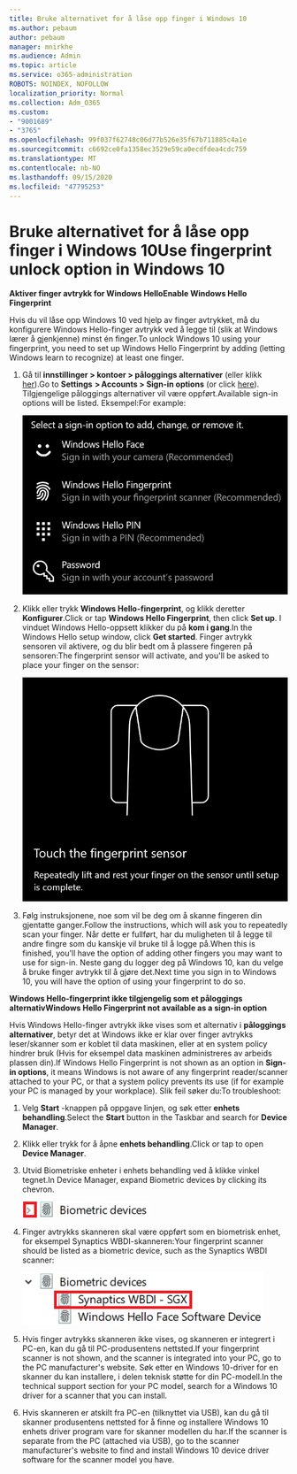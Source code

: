 ```yaml
---
title: Bruke alternativet for å låse opp finger i Windows 10
ms.author: pebaum
author: pebaum
manager: mnirkhe
ms.audience: Admin
ms.topic: article
ms.service: o365-administration
ROBOTS: NOINDEX, NOFOLLOW
localization_priority: Normal
ms.collection: Adm_O365
ms.custom:
- "9001689"
- "3765"
ms.openlocfilehash: 99f037f62748c06d77b526e35f67b711885c4a1e
ms.sourcegitcommit: c6692ce0fa1358ec3529e59ca0ecdfdea4cdc759
ms.translationtype: MT
ms.contentlocale: nb-NO
ms.lasthandoff: 09/15/2020
ms.locfileid: "47795253"
---
```

# <a name="use-fingerprint-unlock-option-in-windows-10"></a><span data-ttu-id="111b9-102">Bruke alternativet for å låse opp finger i Windows 10</span><span class="sxs-lookup"><span data-stu-id="111b9-102">Use fingerprint unlock option in Windows 10</span></span>

<span data-ttu-id="111b9-103">**Aktiver finger avtrykk for Windows Hello**</span><span class="sxs-lookup"><span data-stu-id="111b9-103">**Enable Windows Hello Fingerprint**</span></span>

<span data-ttu-id="111b9-104">Hvis du vil låse opp Windows 10 ved hjelp av finger avtrykket, må du konfigurere Windows Hello-finger avtrykk ved å legge til (slik at Windows lærer å gjenkjenne) minst én finger.</span><span class="sxs-lookup"><span data-stu-id="111b9-104">To unlock Windows 10 using your fingerprint, you need to set up Windows Hello Fingerprint by adding (letting Windows learn to recognize) at least one finger.</span></span> 

1. <span data-ttu-id="111b9-105">Gå til **innstillinger > kontoer > påloggings alternativer** (eller klikk [her](ms-settings:signinoptions?activationSource=GetHelp)).</span><span class="sxs-lookup"><span data-stu-id="111b9-105">Go to **Settings  > Accounts > Sign-in options** (or click [here](ms-settings:signinoptions?activationSource=GetHelp)).</span></span> <span data-ttu-id="111b9-106">Tilgjengelige påloggings alternativer vil være oppført.</span><span class="sxs-lookup"><span data-stu-id="111b9-106">Available sign-in options will be listed.</span></span> <span data-ttu-id="111b9-107">Eksempel:</span><span class="sxs-lookup"><span data-stu-id="111b9-107">For example:</span></span>

    ![Påloggings alternativer.](media/sign-in-options.png)

2. <span data-ttu-id="111b9-109">Klikk eller trykk **Windows Hello-fingerprint**, og klikk deretter **Konfigurer**.</span><span class="sxs-lookup"><span data-stu-id="111b9-109">Click or tap **Windows Hello Fingerprint**, then click **Set up**.</span></span> <span data-ttu-id="111b9-110">I vinduet Windows Hello-oppsett klikker du på **kom i gang**.</span><span class="sxs-lookup"><span data-stu-id="111b9-110">In the Windows Hello setup window, click **Get started**.</span></span> <span data-ttu-id="111b9-111">Finger avtrykk sensoren vil aktivere, og du blir bedt om å plassere fingeren på sensoren:</span><span class="sxs-lookup"><span data-stu-id="111b9-111">The fingerprint sensor will activate, and you'll be asked to place your finger on the sensor:</span></span>

   ![Finger avtrykk sensoren.](media/fingerprint-sensor.png)

3. <span data-ttu-id="111b9-113">Følg instruksjonene, noe som vil be deg om å skanne fingeren din gjentatte ganger.</span><span class="sxs-lookup"><span data-stu-id="111b9-113">Follow the instructions, which will ask you to repeatedly scan your finger.</span></span> <span data-ttu-id="111b9-114">Når dette er fullført, har du muligheten til å legge til andre fingre som du kanskje vil bruke til å logge på.</span><span class="sxs-lookup"><span data-stu-id="111b9-114">When this is finished, you'll have the option of adding other fingers you may want to use for sign-in.</span></span> <span data-ttu-id="111b9-115">Neste gang du logger deg på Windows 10, kan du velge å bruke finger avtrykk til å gjøre det.</span><span class="sxs-lookup"><span data-stu-id="111b9-115">Next time you sign in to Windows 10, you will have the option of using your fingerprint to do so.</span></span>

<span data-ttu-id="111b9-116">**Windows Hello-fingerprint ikke tilgjengelig som et påloggings alternativ**</span><span class="sxs-lookup"><span data-stu-id="111b9-116">**Windows Hello Fingerprint not available as a sign-in option**</span></span>

<span data-ttu-id="111b9-117">Hvis Windows Hello-finger avtrykk ikke vises som et alternativ i **påloggings alternativer**, betyr det at Windows ikke er klar over finger avtrykks leser/skanner som er koblet til data maskinen, eller at en system policy hindrer bruk (Hvis for eksempel data maskinen administreres av arbeids plassen din).</span><span class="sxs-lookup"><span data-stu-id="111b9-117">If Windows Hello Fingerprint is not shown as an option in **Sign-in options**, it means Windows is not aware of any fingerprint reader/scanner attached to your PC, or that a system policy prevents its use (if for example your PC is managed by your workplace).</span></span> <span data-ttu-id="111b9-118">Slik feil søker du:</span><span class="sxs-lookup"><span data-stu-id="111b9-118">To troubleshoot:</span></span> 

1. <span data-ttu-id="111b9-119">Velg **Start** -knappen på oppgave linjen, og søk etter **enhets behandling**.</span><span class="sxs-lookup"><span data-stu-id="111b9-119">Select the **Start** button in the Taskbar and search for **Device Manager**.</span></span>

2. <span data-ttu-id="111b9-120">Klikk eller trykk for å åpne **enhets behandling**.</span><span class="sxs-lookup"><span data-stu-id="111b9-120">Click or tap to open **Device Manager**.</span></span>

3. <span data-ttu-id="111b9-121">Utvid Biometriske enheter i enhets behandling ved å klikke vinkel tegnet.</span><span class="sxs-lookup"><span data-stu-id="111b9-121">In Device Manager, expand Biometric devices by clicking its chevron.</span></span>

   ![Biometriske enheter.](media/biometric-devices.png)

4. <span data-ttu-id="111b9-123">Finger avtrykks skanneren skal være oppført som en biometrisk enhet, for eksempel Synaptics WBDI-skanneren:</span><span class="sxs-lookup"><span data-stu-id="111b9-123">Your fingerprint scanner should be listed as a biometric device, such as the Synaptics WBDI scanner:</span></span>

   ![Biometriske enheter.](media/biometric-devices-expanded.png)

5. <span data-ttu-id="111b9-125">Hvis finger avtrykks skanneren ikke vises, og skanneren er integrert i PC-en, kan du gå til PC-produsentens nettsted.</span><span class="sxs-lookup"><span data-stu-id="111b9-125">If your fingerprint scanner is not shown, and the scanner is integrated into your PC, go to the PC manufacturer's website.</span></span> <span data-ttu-id="111b9-126">Søk etter en Windows 10-driver for en skanner du kan installere, i delen teknisk støtte for din PC-modell.</span><span class="sxs-lookup"><span data-stu-id="111b9-126">In the technical support section for your PC model, search for a Windows 10 driver for a scanner that you can install.</span></span>

6. <span data-ttu-id="111b9-127">Hvis skanneren er atskilt fra PC-en (tilknyttet via USB), kan du gå til skanner produsentens nettsted for å finne og installere Windows 10 enhets driver program vare for skanner modellen du har.</span><span class="sxs-lookup"><span data-stu-id="111b9-127">If the scanner is separate from the PC (attached via USB), go to the scanner manufacturer's website to find and install Windows 10 device driver software for the scanner model you have.</span></span>
